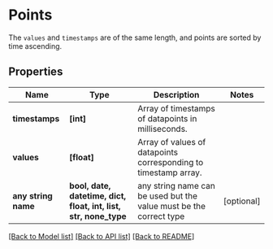 # Points

The `values` and `timestamps` are of the same length, and points are sorted by time ascending.

## Properties
Name | Type | Description | Notes
------------ | ------------- | ------------- | -------------
**timestamps** | **[int]** | Array of timestamps of datapoints in milliseconds. | 
**values** | **[float]** | Array of values of datapoints corresponding to timestamp array. | 
**any string name** | **bool, date, datetime, dict, float, int, list, str, none_type** | any string name can be used but the value must be the correct type | [optional]

[[Back to Model list]](../README.md#documentation-for-models) [[Back to API list]](../README.md#documentation-for-api-endpoints) [[Back to README]](../README.md)


